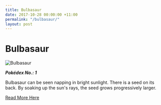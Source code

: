 ```yaml
---
title: Bulbasaur
date: 2017-10-28 00:00:00 +11:00
permalink: "/bulbasaur/"
layout: post
---
```


# Bulbasaur

![Bulbasaur](https://assets.pokemon.com/assets/cms2/img/pokedex/full/001.png)

**_Pokédex No.: 1_**

Bulbasaur can be seen napping in bright sunlight. There is a seed on its back. By soaking up the sun's rays, the seed grows progressively larger.

[Read More Here](https://www.pokemon.com/au/pokedex/bulbasaur)
